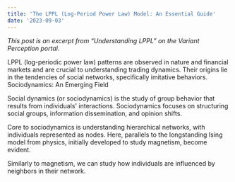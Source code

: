 ```yaml
---
title: 'The LPPL (Log-Period Power Law) Model: An Essential Guide'
date: '2023-09-03'
---
```


*This post is an excerpt from “Understanding LPPL” on the Variant Perception portal.*

LPPL (log-periodic power law) patterns are observed in nature and financial markets and are crucial to understanding trading dynamics. Their origins lie in the tendencies of social networks, specifically imitative behaviors.
Sociodynamics: An Emerging Field

Social dynamics (or sociodynamics) is the study of group behavior that results from individuals' interactions. Sociodynamics focuses on structuring social groups, information dissemination, and opinion shifts.

Core to sociodynamics is understanding hierarchical networks, with individuals represented as nodes. Here, parallels to the longstanding Ising model from physics, initially developed to study magnetism, become evident.

Similarly to magnetism, we can study how individuals are influenced by neighbors in their network.
